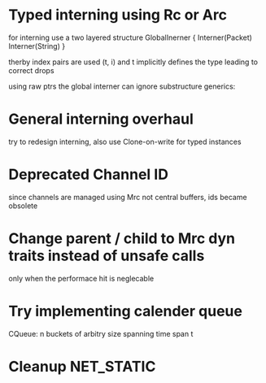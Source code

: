 # Typed interning using Rc or Arc

for interning use a two layered structure
GlobalInerner {
Interner(Packet)
Interner(String)
}

therby index pairs are used (t, i)
and t implicitly defines the type
leading to correct drops

using raw ptrs the global interner can ignore
substructure generics:

# General interning overhaul

try to redesign interning,
also use Clone-on-write for typed instances

# Deprecated Channel ID

since channels are managed using Mrc not central buffers, ids became obsolete

# Change parent / child to Mrc dyn traits instead of unsafe calls

only when the performace hit is neglecable

# Try implementing calender queue

CQueue:
n buckets of arbitry size spanning time span t

# Cleanup NET_STATIC

